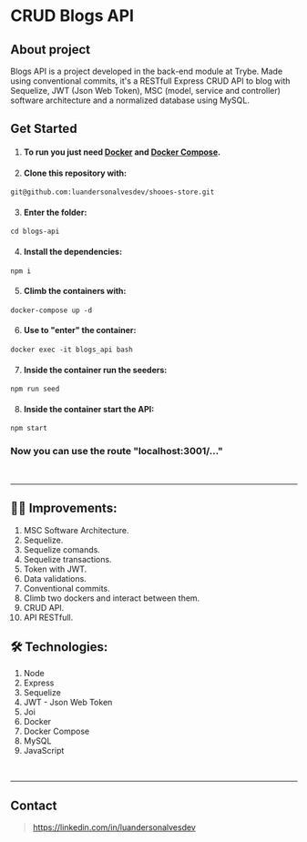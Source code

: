 # CRUD Blogs API

## About project
Blogs API is a project developed in the back-end module at Trybe.
Made using conventional commits, it's a RESTfull Express CRUD API to blog with Sequelize, JWT (Json Web Token), MSC (model, service and controller) software architecture and a normalized database using MySQL.

## Get Started
  1. #### To run you just need [Docker](https://docs.docker.com/engine/install/ubuntu/) and [Docker Compose](https://docs.docker.com/compose/install/).
  2. #### Clone this repository with: 
  ```
  git@github.com:luandersonalvesdev/shooes-store.git
  ```
  3. #### Enter the folder: 
  ```
  cd blogs-api
  ```
  4. #### Install the dependencies: 
  ```
  npm i
  ```
  5. #### Climb the containers with: 
  ```
  docker-compose up -d
  ```
  6. #### Use to "enter" the container: 
  ```
  docker exec -it blogs_api bash
  ```
  7. #### Inside the container run the seeders: 
  ```
  npm run seed
  ```
  8. #### Inside the container start the API: 
  ```
  npm start
  ```
  ### Now you can use the route "localhost:3001/..."
<br>

---
## 👨‍💻 Improvements:
  1. MSC Software Architecture.
  2. Sequelize.
  3. Sequelize comands.
  4. Sequelize transactions.
  4. Token with JWT.
  5. Data validations.
  6. Conventional commits.
  7. Climb two dockers and interact between them.
  8. CRUD API.
  9. API RESTfull.

## 🛠️ Technologies:
  1. Node
  2. Express
  2. Sequelize
  2. JWT - Json Web Token
  7. Joi
  8. Docker
  9. Docker Compose
  10. MySQL
  11. JavaScript
<br>

---
## Contact

>https://linkedin.com/in/luandersonalvesdev